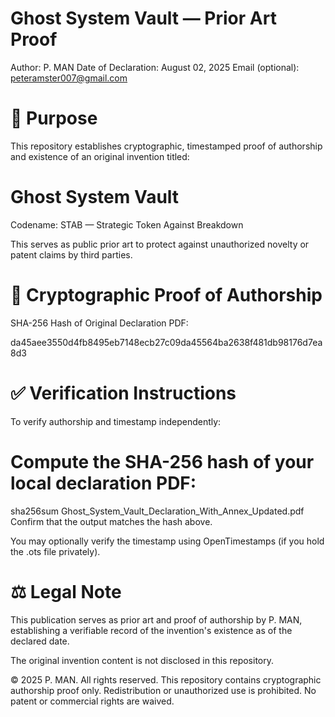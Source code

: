 # Ghost System Vault — Prior Art Proof
Author: P. MAN
Date of Declaration: August 02, 2025
Email (optional): peteramster007@gmail.com

# 🧭 Purpose
This repository establishes cryptographic, timestamped proof of authorship and existence of an original invention titled:

# Ghost System Vault
Codename: STAB — Strategic Token Against Breakdown

This serves as public prior art to protect against unauthorized novelty or patent claims by third parties.

# 🔐 Cryptographic Proof of Authorship
SHA-256 Hash of Original Declaration PDF:

da45aee3550d4fb8495eb7148ecb27c09da45564ba2638f481db98176d7ea8d3

# ✅ Verification Instructions
To verify authorship and timestamp independently:

# Compute the SHA-256 hash of your local declaration PDF:

sha256sum Ghost_System_Vault_Declaration_With_Annex_Updated.pdf
Confirm that the output matches the hash above.

You may optionally verify the timestamp using OpenTimestamps (if you hold the .ots file privately).

# ⚖️ Legal Note
This publication serves as prior art and proof of authorship by P. MAN, establishing a verifiable record of the invention's existence as of the declared date.

The original invention content is not disclosed in this repository.

© 2025 P. MAN. All rights reserved. This repository contains cryptographic authorship proof only. Redistribution or unauthorized use is prohibited. No patent or commercial rights are waived.




